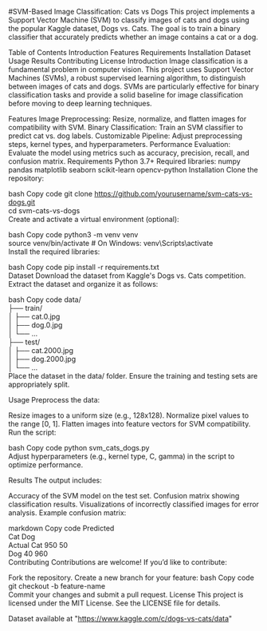 #SVM-Based Image Classification: Cats vs Dogs
This project implements a Support Vector Machine (SVM) to classify images of cats and dogs using the popular Kaggle dataset, Dogs vs. Cats. The goal is to train a binary classifier that accurately predicts whether an image contains a cat or a dog.

Table of Contents
Introduction
Features
Requirements
Installation
Dataset
Usage
Results
Contributing
License
Introduction
Image classification is a fundamental problem in computer vision. This project uses Support Vector Machines (SVMs), a robust supervised learning algorithm, to distinguish between images of cats and dogs. SVMs are particularly effective for binary classification tasks and provide a solid baseline for image classification before moving to deep learning techniques.

Features
Image Preprocessing: Resize, normalize, and flatten images for compatibility with SVM.
Binary Classification: Train an SVM classifier to predict cat vs. dog labels.
Customizable Pipeline: Adjust preprocessing steps, kernel types, and hyperparameters.
Performance Evaluation: Evaluate the model using metrics such as accuracy, precision, recall, and confusion matrix.
Requirements
Python 3.7+
Required libraries:
numpy
pandas
matplotlib
seaborn
scikit-learn
opencv-python
Installation
Clone the repository:

bash
Copy code
git clone https://github.com/yourusername/svm-cats-vs-dogs.git  
cd svm-cats-vs-dogs  
Create and activate a virtual environment (optional):

bash
Copy code
python3 -m venv venv  
source venv/bin/activate  # On Windows: venv\Scripts\activate  
Install the required libraries:

bash
Copy code
pip install -r requirements.txt  
Dataset
Download the dataset from Kaggle's Dogs vs. Cats competition. Extract the dataset and organize it as follows:

bash
Copy code
data/  
├── train/  
│   ├── cat.0.jpg  
│   ├── dog.0.jpg  
│   └── ...  
├── test/  
│   ├── cat.2000.jpg  
│   ├── dog.2000.jpg  
│   └── ...  
Place the dataset in the data/ folder. Ensure the training and testing sets are appropriately split.

Usage
Preprocess the data:

Resize images to a uniform size (e.g., 128x128).
Normalize pixel values to the range [0, 1].
Flatten images into feature vectors for SVM compatibility.
Run the script:

bash
Copy code
python svm_cats_dogs.py  
Adjust hyperparameters (e.g., kernel type, C, gamma) in the script to optimize performance.

Results
The output includes:

Accuracy of the SVM model on the test set.
Confusion matrix showing classification results.
Visualizations of incorrectly classified images for error analysis.
Example confusion matrix:

markdown
Copy code
           Predicted  
            Cat   Dog  
Actual Cat  950    50  
       Dog   40    960  
Contributing
Contributions are welcome! If you’d like to contribute:

Fork the repository.
Create a new branch for your feature:
bash
Copy code
git checkout -b feature-name  
Commit your changes and submit a pull request.
License
This project is licensed under the MIT License. See the LICENSE file for details.

Dataset available at "https://www.kaggle.com/c/dogs-vs-cats/data"

